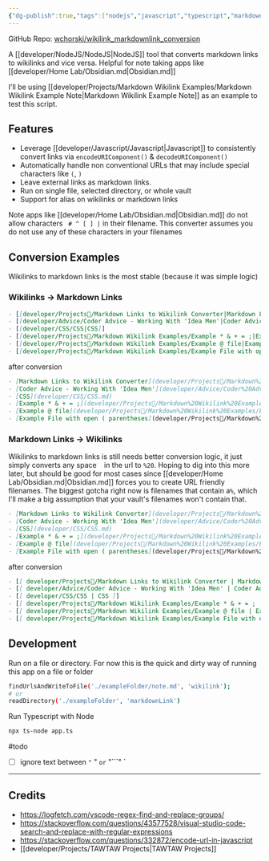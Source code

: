 ```yaml
---
{"dg-publish":true,"tags":["nodejs","javascript","typescript","markdown"],"name":"Link Flip","permalink":"/developer/Projects/Markdown Links to Wikilink Converter/","dgPassFrontmatter":true}
---
```


GitHub Repo: [wchorski/wikilink_markdownlink_conversion](https://github.com/wchorski/wikilink_markdownlink_conversion)

A [[developer/NodeJS/NodeJS\|NodeJS]] tool that converts markdown links to wikilinks and vice versa. Helpful for note taking apps like [[developer/Home Lab/Obsidian.md\|Obsidian.md]]

I'll be using [[developer/Projects/Markdown Wikilink Examples/Markdown Wikilink Example Note\|Markdown Wikilink Example Note]] as an example to test this script.

## Features

- Leverage [[developer/Javascript/Javascript\|Javascript]] to consistently convert links via `encodeURIComponent()` & `decodeURIComponent()`
- Automatically handle non conventional URLs that may include special characters like `(`, `)`
- Leave external links as markdown links.
- Run on single file, selected directory, or whole vault
- Support for alias on wikilinks or markdown links

Note apps like [[developer/Home Lab/Obsidian.md\|Obsidian.md]] do not allow characters ` # ^ [ ] |` in their filename. This converter assumes you do not use any of these characters in your filenames

## Conversion Examples

Wikilinks to markdown links is the most stable (because it was simple logic)
### Wikilinks -> Markdown Links
```md
- [[developer/Projects📐/Markdown Links to Wikilink Converter|Markdown Links to Wikilink Converter]]
- [[developer/Advice/Coder Advice - Working With 'Idea Men'|Coder Advice - Working With 'Idea Men']]
- [[developer/CSS/CSS|CSS]]
- [[developer/Projects📐/Markdown Wikilink Examples/Example * & + = ;|Example * & + = ;]]
- [[developer/Projects📐/Markdown Wikilink Examples/Example @ file|Example @ file]]
- [[developer/Projects📐/Markdown Wikilink Examples/Example File with open ( parentheses|Example File with open ( parentheses]]
```

after conversion

```md
- [Markdown Links to Wikilink Converter](developer/Projects📐/Markdown%20Links%20to%20Wikilink%20Converter.md)
- [Coder Advice - Working With 'Idea Men'](developer/Advice/Coder%20Advice%20-%20Working%20With%20'Idea%20Men'.md)
- [CSS](developer/CSS/CSS.md)
- [Example * & + = ;](developer/Projects📐/Markdown%20Wikilink%20Examples/Example%20*%20&%20+%20=%20;.md)
- [Example @ file](developer/Projects📐/Markdown%20Wikilink%20Examples/Example%20@%20file.md)
- [Example File with open ( parentheses](developer/Projects📐/Markdown%20Wikilink%20Examples/Example%20File%20with%20open%20(%20parentheses.md)
```

### Markdown Links -> Wikilinks

Wikilinks to markdown links is still needs better conversion logic, it just simply converts any  space ` ` in the url to `%20`. Hoping to dig into this more later, but should be good for most cases since [[developer/Home Lab/Obsidian.md\|Obsidian.md]] forces you to create URL friendly filenames. The biggest gotcha right now is filenames that contain  a`%`, which I'll make a big assumption that your vault's filenames won't contain that.

```md
- [Markdown Links to Wikilink Converter](developer/Projects📐/Markdown%20Links%20to%20Wikilink%20Converter.md)
- [Coder Advice - Working With 'Idea Men'](developer/Advice/Coder%20Advice%20-%20Working%20With%20'Idea%20Men'.md)
- [CSS](developer/CSS/CSS.md)
- [Example * & + = ;](developer/Projects📐/Markdown%20Wikilink%20Examples/Example%20*%20&%20+%20=%20;.md)
- [Example @ file](developer/Projects📐/Markdown%20Wikilink%20Examples/Example%20@%20file.md)
- [Example File with open ( parentheses](developer/Projects📐/Markdown%20Wikilink%20Examples/Example%20File%20with%20open%20(%20parentheses.md)
```

after conversion

```md
- [[ developer/Projects📐/Markdown Links to Wikilink Converter | Markdown Links to Wikilink Converter ]]
- [[ developer/Advice/Coder Advice - Working With 'Idea Men' | Coder Advice - Working With 'Idea Men' ]]
- [[ developer/CSS/CSS | CSS ]]
- [[ developer/Projects📐/Markdown Wikilink Examples/Example * & + = ; | Example * & + = ; ]]
- [[ developer/Projects📐/Markdown Wikilink Examples/Example @ file | Example @ file ]]
- [[ developer/Projects📐/Markdown Wikilink Examples/Example File with open ( parentheses | Example File with open ( parentheses ]]
```

## Development

Run on a file or directory. For now this is the quick and dirty way of running this app on a file or folder
```bash
findUrlsAndWriteToFile('./exampleFolder/note.md', 'wikilink');
# or
readDirectory('./exampleFolder', 'markdownLink')
```

Run Typescript with Node

```bash
npx ts-node app.ts
```

#todo 
- [ ] ignore text between ` " ` " ` or ` "```" `

---
## Credits
- https://logfetch.com/vscode-regex-find-and-replace-groups/
- https://stackoverflow.com/questions/43577528/visual-studio-code-search-and-replace-with-regular-expressions
- https://stackoverflow.com/questions/332872/encode-url-in-javascript
- [[developer/Projects/TAWTAW Projects\|TAWTAW Projects]]